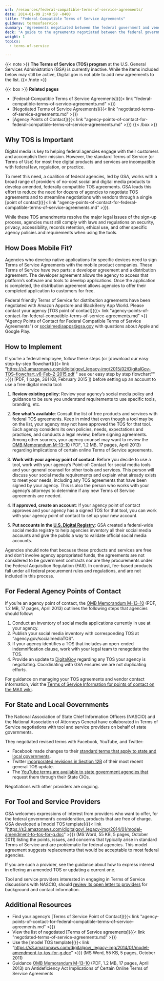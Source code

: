 ```yaml
---
url: /resources/federal-compatible-terms-of-service-agreements/
date: 2014-01-09 2:40:58 -0400
title: "Federal-Compatible Terms of Service Agreements"
guidenav: termsofservice
summary: 'Agreements negotiated between the federal government and vendors who offer digital tools and services.'
deck: "A guide to the agreements negotiated between the federal government and vendors who offer digital tools and services."
weight: 1
topics:
  - terms-of-service

---
```


{{< note >}}
**The Terms of Service (TOS) program** at the U.S. General Services Administration (GSA) is currently inactive. While the items included below may still be active, Digital.gov is not able to add new agreements to the list.
{{< /note >}}

{{< box >}}
**Related pages**

- [Federal-Compatible Terms of Service Agreements]({{< link "federal-compatible-terms-of-service-agreements.md" >}})
- [Negotiated Terms of Service Agreements]({{< link "negotiated-terms-of-service-agreements.md" >}})
- [Agency Points of Contact]({{< link "agency-points-of-contact-for-federal-compatible-terms-of-service-agreements.md" >}})
{{< /box >}}

## Why TOS is Important

Digital media is key to helping federal agencies engage with their customers and accomplish their mission. However, the standard Terms of Service (or Terms of Use) for most free digital products and services are incompatible with federal law, regulation, or practice.

To meet this need, a coalition of federal agencies, led by GSA, works with a broad range of providers of no-cost social and digital media products to develop amended, federally compatible TOS agreements. GSA leads this effort to reduce the need for dozens of agencies to negotiate TOS agreements and to streamline negotiations with vendors through a single [point of contact]({{< link "agency-points-of-contact-for-federal-compatible-terms-of-service-agreements.md" >}}).

While these TOS amendments resolve the major legal issues of the sign-up process, agencies must still comply with laws and regulations on security, privacy, accessibility, records retention, ethical use, and other specific agency policies and requirements when using the tools.

## How Does Mobile Fit?

Agencies who develop native applications for specific devices need to sign Terms of Service Agreements with the mobile product companies. These Terms of Service have two parts: a developer agreement and a distribution agreement. The developer agreement allows the agency to access that platform’s software and tools to develop applications. Once the application is completed, the distribution agreement allows agencies to offer their completed application to customers for free.

Federal friendly Terms of Service for distribution agreements have been negotiated with Amazon Appstore and BlackBerry App World. Please contact your agency [TOS point of contact]({{< link "agency-points-of-contact-for-federal-compatible-terms-of-service-agreements.md" >}} "Agency Points of Contact for Federal Compatible Terms of Service Agreements") or <socialmediaapps@gsa.gov> with questions about Apple and Google Play.

## How to Implement

If you’re a federal employee, follow these steps (or [download our easy step-by-step flowchart]({{< link "https://s3.amazonaws.com/digitalgov/_legacy-img/2015/02/DigitalGov-TOS-flowchart_v6-Feb-2-2015.pdf " see our easy step by step flowchart"" >}}) [PDF, 1 page, 361 KB, February 2015 ]) before setting up an account to use a free digital media tool:

  1. **Review existing policy**: Review your agency’s social media policy and guidance to be sure you understand requirements to use specific tools, branding, etc.

  2.  **See what’s available**: Consult the list of free products and services with federal TOS agreements. Keep in mind that even though a tool may be on the list, your agency may not have approved the TOS for that tool. Each agency considers its own policies, needs, expectations and practices, and conducts a legal review, before signing agreements. Among other sources, your agency counsel may want to review the [OMB Memorandum M–13–10](https://www.whitehouse.gov/sites/whitehouse.gov/files/omb/memoranda/2013/m-13-10.pdf) (PDF, 1.2 MB, 17 pages, April 2013) regarding implications of certain online Terms of Service agreements.

  3.  **Work with your agency point of contact**: Before you decide to use a tool, work with your agency’s Point-of-Contact for social media tools and your general counsel for other tools and services. This person will discuss your social media requirements and explain what already exists to meet your needs, including any TOS agreements that have been signed by your agency. This is also the person who works with your agency’s attorneys to determine if any new Terms of Service agreements are needed.

  4.  **If approved, create an account**: If your agency point of contact approves and your agency has a signed TOS for that tool, you can work with your agency point of contact to set up your new account.

  5.  **Put accounts in the [U.S. Digital Registry](https://digital.gov/services/u-s-digital-registry/)**: GSA created a federal-wide social media registry to help agencies inventory all their social media accounts and give the public a way to validate official social media accounts.

Agencies should note that because these products and services are free and don&#8217;t involve agency appropriated funds, the agreements are not considered to be government contracts nor are they procurements under the Federal Acquisition Regulation (FAR). In contrast, fee–based products fall under all federal procurement rules and regulations, and are not included in this process.

## For Federal Agency Points of Contact

If you’re an agency point of contact, the [OMB Memorandum M–13–10](https://www.whitehouse.gov/sites/whitehouse.gov/files/omb/memoranda/2013/m-13-10.pdf) (PDF, 1.2 MB, 17 pages, April 2013) outlines the following steps that agencies should follow:

  1. Conduct an inventory of social media applications currently in use at your agency.
  2. Publish your social media inventory with corresponding TOS at &#8220;agency.gov/socialmediaTOS&#8221;.
  3. If your agency identifies a TOS that includes an open-ended indemnification clause, work with your legal team to renegotiate the TOS.
  4. Provide an update to [DigitalGov](mailto:digitalgov@gsa.gov) regarding any TOS your agency is negotiating. Coordinating with GSA ensures we are not duplicating efforts.

For guidance on managing your TOS agreements and vendor contact information, visit the [Terms of Service Information for points of contact on the MAX wiki](https://login.max.gov/cas/login?service=https%3A%2F%2Fmax.omb.gov%2Fcommunity%2Flogin.action%3Fos_destination%3D%252Fpages%252Fviewpage.action%253FpageId%253D610147341).

## For State and Local Governments

The National Association of State Chief Information Officers (NASCIO) and the National Association of Attorneys General have collaborated in Terms of Service negotiations with tool and service providers on behalf of state governments.

They negotiated revised terms with Facebook, YouTube, and Twitter:

  * Facebook made changes to their [standard terms that apply to state and local governments](http://www.facebook.com/terms_pages_gov.php).
  * Twitter [incorporated revisions in Section 12B](http://twitter.com/tos) of their most recent general TOS update.
  * The [YouTube terms are available to state government agencies that](http://www.nascio.org/newsroom/pressRelease.cfm?id=119) request them through their State CIOs.

Negotiations with other providers are ongoing.

## For Tool and Service Providers

GSA welcomes expressions of interest from providers who want to offer, for the federal government&#8217;s consideration, products that are free of charge. GSA developed a [model TOS template]({{< link "https://s3.amazonaws.com/digitalgov/_legacy-img/2014/01/model-amendment-to-tos-for-g.doc" >}}) (MS Word, 55 KB, 5 pages, October 2011) listing the points, issues, and concerns that typically arise in standard Terms of Service and are problematic for federal agencies. This model agreement suggests replacements that would be acceptable to most federal agencies.

If you are such a provider, see the guidance about how to express interest in offering an amended TOS or updating a current one.

Tool and service providers interested in engaging in Terms of Service discussions with NASCIO, should [review its open letter to providers](http://www.nascio.org/advocacy/current/NASCIO-SM-Legal-WG-Open-Letter-to-Providers-Final.pdf) for background and contact information.

## Additional Resources

  * Find your agency&#8217;s [Terms of Service Point of Contact]({{< link "agency-points-of-contact-for-federal-compatible-terms-of-service-agreements.md" >}})
  * View the list of negotiated [Terms of Service agreements]({{< link "negotiated-terms-of-service-agreements.md" >}})
  * Use the [model TOS template]({{< link "https://s3.amazonaws.com/digitalgov/_legacy-img/2014/01/model-amendment-to-tos-for-g.doc" >}}) (MS Word, 55 KB, 5 pages, October 2011)
  * Guidance [OMB Memorandum M-13-10](https://www.whitehouse.gov/sites/whitehouse.gov/files/omb/memoranda/2013/m-13-10.pdf) (PDF, 1.2 MB, 17 pages, April 2013) on Antideficiency Act Implications of Certain Online Terms of Service Agreements
